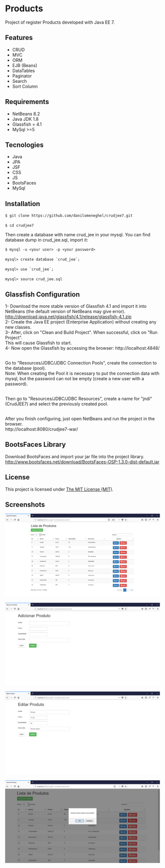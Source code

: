 # Products

Project of register Products developed with Java EE 7.

## Features

- CRUD
- MVC
- ORM
- EJB (Beans)
- DataTables
- Paginator
- Search
- Sort Column

## Requirements

- NetBeans 8.2
- Java JDK 1.8
- Glassfish = 4.1
- MySql >=5

## Tecnologies

- Java
- JPA
- JSF
- CSS
- JS
- BootsFaces
- MySql

## Installation

```
$ git clone https://github.com/danilomeneghel/crudjee7.git

$ cd crudjee7

```

Then create a database with name crud_jee in your mysql. You can find database dump in crud_jee.sql, import it:

```
$ mysql -u <your user> -p <your password>

mysql> create database `crud_jee`;

mysql> use `crud_jee`;

mysql> source crud_jee.sql

```

## Glassfish Configuration

1- Download the more stable version of Glassfish 4.1 and import it into NetBeans (the default version of NetBeans may give error). <br>
http://download.java.net/glassfish/4.1/release/glassfish-4.1.zip <br>
2- Create the Java EE project (Enterprise Application) without creating any new classes. <br>
3- After, click on "Clean and Build Project". When successful, click on "Run Project". <br>
This will cause Glassfish to start. <br>
4- Now open the Glassfish by accessing the browser: http://localhost:4848/ <br><br>

Go to "Resources/JDBC/JDBC Connection Pools", create the connection to the database (pool). <br>
Note: When creating the Pool it is necessary to put the connection data with mysql, but the password can not be empty (create a new user with a password). <br><br>

Then go to "Resources/JDBC/JDBC Resources", create a name for "jndi" (CrudJEE7) and select the previously created pool.<br><br>

After you finish configuring, just open NetBeans and run the project in the browser. <br>
http://localhost:8080/crudjee7-war/

## BootsFaces Library

Download BootsFaces and import your jar file into the project library. <br>
http://www.bootsfaces.net/download/BootsFaces-OSP-1.3.0-dist-default.jar

## License

This project is licensed under <a href="LICENSE">The MIT License (MIT)</a>.

## Screenshots

![Screenshots](screenshots/screenshot01.png)<br><br>
![Screenshots](screenshots/screenshot02.png)<br><br>
![Screenshots](screenshots/screenshot03.png)<br><br>
![Screenshots](screenshots/screenshot04.png)<br><br>
